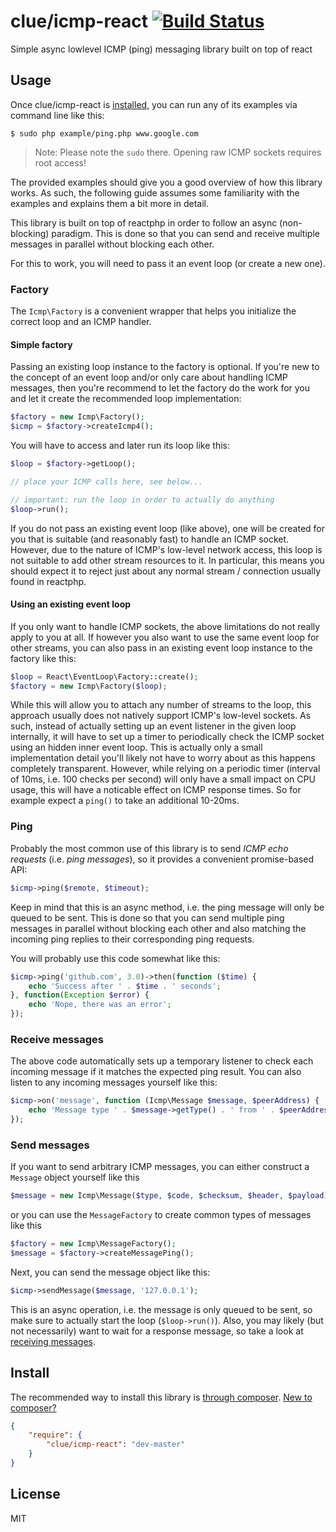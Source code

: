 # clue/icmp-react [![Build Status](https://travis-ci.org/clue/icmp-react.png?branch=master)](https://travis-ci.org/clue/icmp-react)

Simple async lowlevel ICMP (ping) messaging library built on top of react

## Usage

Once clue/icmp-react is [installed](#install), you can run any of its examples
via command line like this:

```
$ sudo php example/ping.php www.google.com
```

> Note: Please note the `sudo` there. Opening raw ICMP sockets requires root access!

The provided examples should give you a good overview of how this library works.
As such, the following guide assumes some familiarity with the examples and
explains them a bit more in detail.

This library is built on top of reactphp in order to follow an async (non-blocking)
paradigm. This is done so that you can send and receive multiple messages in
parallel without blocking each other.

For this to work, you will need to pass it an event loop (or create a new
one).

### Factory

The `Icmp\Factory` is a convenient wrapper that helps you initialize the correct
loop and an ICMP handler.

#### Simple factory

Passing an existing loop instance to the factory is optional. If you're new to
the concept of an event loop and/or only care about handling ICMP messages, then
you're recommend to let the factory do the work for you and let it create the
recommended loop implementation:

```php
$factory = new Icmp\Factory();
$icmp = $factory->createIcmp4();
```

You will have to access and later run its loop like this:

```php
$loop = $factory->getLoop();

// place your ICMP calls here, see below...

// important: run the loop in order to actually do anything
$loop->run();
```

If you do not pass an existing event loop (like above), one will be created for
you that is suitable (and reasonably fast) to handle an ICMP socket. However,
due to the nature of ICMP's low-level network access, this loop is not suitable
to add other stream resources to it. In particular, this means you should expect
it to reject just about any normal stream / connection usually found in reactphp.

#### Using an existing event loop

If you only want to handle ICMP sockets, the above limitations do not really
apply to you at all. If however you also want to use the same event loop for
other streams, you can also pass in an existing event loop instance to the
factory like this:

```php
$loop = React\EventLoop\Factory::create();
$factory = new Icmp\Factory($loop);
```

While this will allow you to attach any number of streams to the loop, this
approach usually does not natively support ICMP's low-level sockets. As such,
instead of actually setting up an event listener in the given loop internally,
it will have to set up a timer to periodically check the ICMP socket using an
hidden inner event loop. This is actually only a small implementation detail
you'll likely not have to worry about as this happens completely transparent.
However, while relying on a periodic timer (interval of 10ms, i.e. 100 checks
per second) will only have a small impact on CPU usage, this will have a
noticable effect on ICMP response times. So for example expect a `ping()` to
take an additional 10-20ms.

### Ping

Probably the most common use of this library is to send *ICMP echo requests*
(i.e. *ping messages*), so it provides a convenient promise-based API:

```php
$icmp->ping($remote, $timeout);
```

Keep in mind that this is an async method, i.e. the ping message will only be
queued to be sent. This is done so that you can send multiple ping messages in
parallel without blocking each other and also matching the incoming ping replies
to their corresponding ping requests.

You will probably use this code somewhat like this:

```php
$icmp->ping('github.com', 3.0)->then(function ($time) {
    echo 'Success after ' . $time . ' seconds';
}, function(Exception $error) {
    echo 'Nope, there was an error';
});
```

### Receive messages

The above code automatically sets up a temporary listener to check each incoming
message if it matches the expected ping result. You can also listen to any
incoming messages yourself like this:

```php
$icmp->on('message', function (Icmp\Message $message, $peerAddress) {
    echo 'Message type ' . $message->getType() . ' from ' . $peerAddress . PHP_EOL;
});
```

### Send messages

If you want to send arbitrary ICMP messages, you can either construct a
`Message` object yourself like this

```php
$message = new Icmp\Message($type, $code, $checksum, $header, $payload)
```

or you can use the `MessageFactory` to create common types of messages like this

```php
$factory = new Icmp\MessageFactory();
$message = $factory->createMessagePing();
```

Next, you can send the message object like this:

```php
$icmp->sendMessage($message, '127.0.0.1');
```

This is an async operation, i.e. the message is only queued to be sent, so make
sure to actually start the loop (`$loop->run()`).
Also, you may likely (but not necessarily) want to wait for a response message,
so take a look at [receiving messages](#receive-messages).

## Install

The recommended way to install this library is [through composer](http://getcomposer.org). [New to composer?](http://getcomposer.org/doc/00-intro.md)

```JSON
{
    "require": {
        "clue/icmp-react": "dev-master"
    }
}
```

## License

MIT
